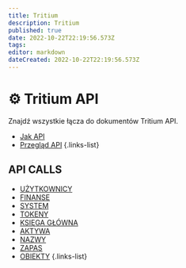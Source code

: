 ```yaml
---
title: Tritium
description: Tritium
published: true
date: 2022-10-22T22:19:56.573Z
tags: 
editor: markdown
dateCreated: 2022-10-22T22:19:56.573Z
---
```


# ⚙ Tritium API
Znajdź wszystkie łącza do dokumentów Tritium API.

- [Jak API](/pl/tritium/how-to-api-tritium)
- [Przegląd API](/pl/tritium/tritium-api-overview)
{.links-list}

## API CALLS
- [UŻYTKOWNICY](/pl/tritium/users)
- [FINANSE](/pl/tritium/finance)
- [SYSTEM](/pl/tritium/system)
- [TOKENY](/pl/tritium/tokens)
- [KSIĘGA GŁÓWNA](/pl/tritium/ledger)
- [AKTYWA](/pl/tritium/assets)
- [NAZWY](/pl/tritium/names)
- [ZAPAS](/pl/tritium/supply)
- [OBIEKTY](/pl/tritium/objects)
{.links-list}